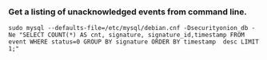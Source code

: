 ### Get a listing of unacknowledged events from command line.

```
sudo mysql --defaults-file=/etc/mysql/debian.cnf -Dsecurityonion_db -Ne "SELECT COUNT(*) AS cnt, signature, signature_id,timestamp FROM event WHERE status=0 GROUP BY signature ORDER BY timestamp  desc LIMIT 1;" 
```
